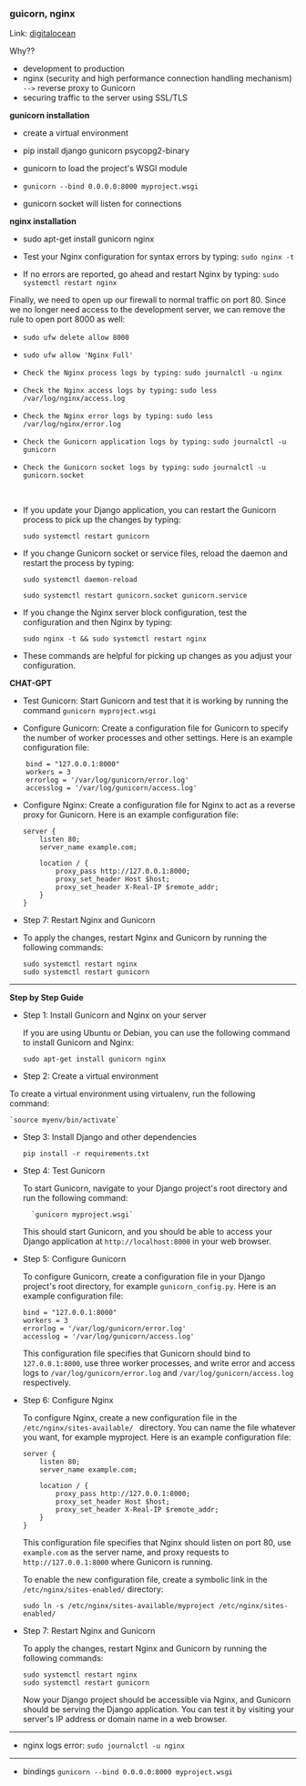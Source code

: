 ### guicorn, nginx

Link: [digitalocean](https://www.digitalocean.com/community/tutorials/how-to-set-up-django-with-postgres-nginx-and-gunicorn-on-ubuntu-20-04)

Why??
- development to production
- nginx (security and high performance connection handling mechanism) `-->` reverse proxy to Gunicorn
- securing traffic to the server using SSL/TLS

**gunicorn installation**
- create a virtual environment
- pip install django gunicorn psycopg2-binary

- gunicorn to load the project's WSGI module
- `gunicorn --bind 0.0.0.0:8000 myproject.wsgi`
- gunicorn socket will listen for connections

**nginx installation**
- sudo apt-get install gunicorn nginx
- Test your Nginx configuration for syntax errors by typing: `sudo nginx -t`

- If no errors are reported, go ahead and restart Nginx by typing: `sudo systemctl restart nginx`

Finally, we need to open up our firewall to normal traffic on port 80. Since we no longer need access to the development server, we can remove the rule to open port 8000 as well:
- `sudo ufw delete allow 8000`
- `sudo ufw allow 'Nginx Full'`

- `Check the Nginx process logs by typing:` `sudo journalctl -u nginx`
- `Check the Nginx access logs by typing:` `sudo less /var/log/nginx/access.log`
- `Check the Nginx error logs by typing:` `sudo less /var/log/nginx/error.log`
- `Check the Gunicorn application logs by typing:` `sudo journalctl -u gunicorn`
- `Check the Gunicorn socket logs by typing:` `sudo journalctl -u gunicorn.socket`


<br>

- If you update your Django application, you can restart the Gunicorn process to pick up the changes by typing:

    `sudo systemctl restart gunicorn`

- If you change Gunicorn socket or service files, reload the daemon and restart the process by typing:

    
    `sudo systemctl daemon-reload`
    
    
    `sudo systemctl restart gunicorn.socket gunicorn.service`
    
- If you change the Nginx server block configuration, test the configuration and then Nginx by typing:

    `sudo nginx -t && sudo systemctl restart nginx`


- These commands are helpful for picking up changes as you adjust your configuration.

**CHAT-GPT**

- Test Gunicorn: Start Gunicorn and test that it is working by running the command 
`gunicorn myproject.wsgi`

- Configure Gunicorn: Create a configuration file for Gunicorn to specify the number of worker processes and other settings. 
Here is an example configuration file:

```
    bind = "127.0.0.1:8000"
    workers = 3
    errorlog = '/var/log/gunicorn/error.log'
    accesslog = '/var/log/gunicorn/access.log'
```

- Configure Nginx: Create a configuration file for Nginx to act as a reverse proxy for Gunicorn.
Here is an example configuration file:
    ```
    server {
        listen 80;
        server_name example.com;

        location / {
            proxy_pass http://127.0.0.1:8000;
            proxy_set_header Host $host;
            proxy_set_header X-Real-IP $remote_addr;
        }
    }
    ```
- Step 7: Restart Nginx and Gunicorn

- To apply the changes, restart Nginx and Gunicorn by running the following commands:
    ```
    sudo systemctl restart nginx
    sudo systemctl restart gunicorn
    ```

---
**Step by Step Guide**

- Step 1: Install Gunicorn and Nginx on your server

    If you are using Ubuntu or Debian, you can use the following command to install Gunicorn and Nginx:

    `sudo apt-get install gunicorn nginx`

- Step 2: Create a virtual environment

To create a virtual environment using virtualenv, run the following command:

    `source myenv/bin/activate`
- Step 3: Install Django and other dependencies

    `pip install -r requirements.txt`

- Step 4: Test Gunicorn

    To start Gunicorn, navigate to your Django project's root directory and run the following command:

        `gunicorn myproject.wsgi`
    This should start Gunicorn, and you should be able to access your Django application at    `http://localhost:8000` in your web browser.

- Step 5: Configure Gunicorn

    To configure Gunicorn, create a configuration file in your Django project's root directory, for example `gunicorn_config.py`. Here is an example configuration file:

    ```
    bind = "127.0.0.1:8000"
    workers = 3
    errorlog = '/var/log/gunicorn/error.log'
    accesslog = '/var/log/gunicorn/access.log'
    ```
    This configuration file specifies that Gunicorn should bind to `127.0.0.1:8000`, use three worker processes, and write error and access logs to `/var/log/gunicorn/error.log` and `/var/log/gunicorn/access.log` respectively.

- Step 6: Configure Nginx

    To configure Nginx, create a new configuration file in the `/etc/nginx/sites-available/ ` directory. You can name the file whatever you want, for example myproject. Here is an example configuration file:

    ```
    server {
        listen 80;
        server_name example.com;

        location / {
            proxy_pass http://127.0.0.1:8000;
            proxy_set_header Host $host;
            proxy_set_header X-Real-IP $remote_addr;
        }
    }
    ```
    This configuration file specifies that Nginx should listen on port 80, use `example.com` as the server name, and proxy requests to `http://127.0.0.1:8000` where Gunicorn is running.

    To enable the new configuration file, create a symbolic link in the `/etc/nginx/sites-enabled/` directory:

    `sudo ln -s /etc/nginx/sites-available/myproject /etc/nginx/sites-enabled/`

- Step 7: Restart Nginx and Gunicorn
  
    To apply the changes, restart Nginx and Gunicorn by running the following commands:

    ```
    sudo systemctl restart nginx
    sudo systemctl restart gunicorn
    ```

    Now your Django project should be accessible via Nginx, 
    and Gunicorn should be serving the Django application. 
    You can test it by visiting your server's IP address or domain name in a web browser.

---
- nginx logs error:
    `sudo journalctl -u nginx`

---


- bindings 
    `gunicorn --bind 0.0.0.0:8000 myproject.wsgi`